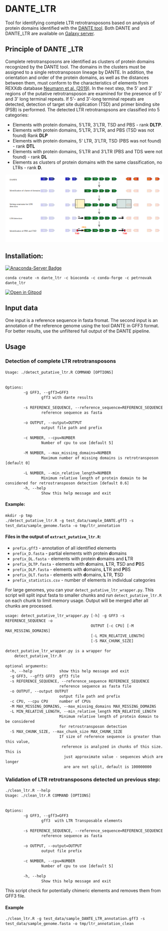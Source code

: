 # DANTE_LTR

Tool for identifying complete LTR retrotransposons based on analysis of protein domains identified with the [DANTE tool](https://github.com/kavonrtep/dante). Both DANTE and DANTE_LTR are available on [Galaxy server](ttps://repeatexplorer-elixir.cerit-sc.cz/).

## Principle of DANTE _LTR
Complete retrotransposons are identified as clusters of protein domains recognized by the DANTE tool. The domains in the clusters must be assigned to a single retrotransposon lineage by DANTE. In addition, the orientation and order of the protein domains, as well as the distances between them, must conform to the characteristics of elements from REXXdb database [Neumann et al. (2019)](https://mobilednajournal.biomedcentral.com/articles/10.1186/s13100-018-0144-1). 
In the next step, the 5' and 3' regions of the putative retrotransposon  are examined for the presence of 5' and 3' long terminal repeats. If 5'- and 3'-long terminal repeats are detected, detection of target site duplication (TSD) and primer binding site (PSB) is performed. The detected LTR retrotranspsons are classified into 5 categories:
- Elements with protein domains, 5'LTR, 3'LTR, TSD and PBS - rank **DLTP**.
- Elements with protein domains, 5'LTR, 3'LTR, and PBS (TSD was not found) Rank **DLP**
- Elements with protein domains, 5' LTR, 3'LTR, TSD (PBS was not found) - rank **DTL**
- Elements with protein domains, 5'LTR and 3'LTR (PBS and TDS were not found) - rank **DL**
- Elements as clusters of protein domains with the same classification, no LTRs - rank **D**.

![dante_ltr_workflow.png](dante_ltr_workflow.png)


## Installation:
[![Anaconda-Server Badge](https://anaconda.org/petrnovak/dante/badges/version.svg)](https://anaconda.org/petrnovak/dante)

```shell
conda create -n dante_ltr -c bioconda -c conda-forge -c petrnovak dante_ltr
```

[![Open in Gitpod](https://gitpod.io/button/open-in-gitpod.svg)](https://gitpod.io/#https://github.com/kavonrtep/dante_ltr)

## Input data
One input is a reference sequence in fasta fromat. The second input is an annotation of the reference genome using the tool DANTE in GFF3 format. For better results, use the unfiltered full output of the DANTE pipeline.


## Usage

### Detection of complete LTR retrotransposons

```shell
Usage: ./detect_putative_ltr.R COMMAND [OPTIONS]


Options:
        -g GFF3, --gff3=GFF3
                gff3 with dante results

        -s REFERENCE_SEQUENCE, --reference_sequence=REFERENCE_SEQUENCE
                reference sequence as fasta

        -o OUTPUT, --output=OUTPUT
                output file path and prefix

        -c NUMBER, --cpu=NUMBER
                Number of cpu to use [default 5]

        -M NUMBER, --max_missing_domains=NUMBER
                Maximum number of missing domains is retrotransposon [default 0]

        -L NUMBER, --min_relative_length=NUMBER
                Minimum relative length of protein domain to be considered for retrostransposon detection [default 0.6]
        -h, --help
                Show this help message and exit

```

#### Example:

```shell
mkdir -p tmp
./detect_putative_ltr.R -g test_data/sample_DANTE.gff3 -s test_data/sample_genome.fasta -o tmp/ltr_annotation
```

####  Files in the output of `extract_putative_ltr.R`:

- `prefix.gff3` - annotation of all identified elements
- `prefix_D.fasta` - partial elements with protein **d**omains
- `prefix_DL.fasta` - elements with protein **d**omains and **L**TR
- `prefix_DLTP.fasta` - elements with **d**omains, **L**TR, **T**SD and **P**BS
- `prefix_DLP.fasta` - elements with **d**omains, **L**TR and **P**BS
- `prefix_DLT.fasta` - elements with **d**omains, **L**TR, **T**SD 
- `prefix_statistics.csv` - number of elements in individual categories  

For large genomes, you can your `detect_putative_ltr_wrapper.py`. This script will split input fasta to smaller chunks and run `detect_putative_ltr.R` on each chunk to limit memory usage. Output will be merged after all chunks are processed.

```shell
usage: detect_putative_ltr_wrapper.py [-h] -g GFF3 -s REFERENCE_SEQUENCE -o
                                      OUTPUT [-c CPU] [-M MAX_MISSING_DOMAINS]
                                      [-L MIN_RELATIVE_LENGTH]
                                      [-S MAX_CHUNK_SIZE]

detect_putative_ltr_wrapper.py is a wrapper for 
    detect_putative_ltr.R

optional arguments:
  -h, --help            show this help message and exit
  -g GFF3, --gff3 GFF3  gff3 file
  -s REFERENCE_SEQUENCE, --reference_sequence REFERENCE_SEQUENCE
                        reference sequence as fasta file
  -o OUTPUT, --output OUTPUT
                        output file path and prefix
  -c CPU, --cpu CPU     number of CPUs
  -M MAX_MISSING_DOMAINS, --max_missing_domains MAX_MISSING_DOMAINS
  -L MIN_RELATIVE_LENGTH, --min_relative_length MIN_RELATIVE_LENGTH
                        Minimum relative length of protein domain to be considered
                        for retrostransposon detection
  -S MAX_CHUNK_SIZE, --max_chunk_size MAX_CHUNK_SIZE
                        If size of reference sequence is greater than this value,
                         reference is analyzed in chunks of this size. This is
                          just approximate value - sequences which are longer 
                          are are not split, default is 100000000
```

### Validation of LTR retrotransposons detected un previous step:

```shell
./clean_ltr.R --help
Usage: ./clean_ltr.R COMMAND [OPTIONS]


Options:
        -g GFF3, --gff3=GFF3
                gff3  with LTR Transposable elements

        -s REFERENCE_SEQUENCE, --reference_sequence=REFERENCE_SEQUENCE
                reference sequence as fasta

        -o OUTPUT, --output=OUTPUT
                output file prefix

        -c NUMBER, --cpu=NUMBER
                Number of cpu to use [default 5]

        -h, --help
                Show this help message and exit
```

This script check for potentially chimeric elements and removes them from GFF3 file.

#### Example
```shell
./clean_ltr.R -g test_data/sample_DANTE_LTR_annotation.gff3 -s test_data/sample_genome.fasta -o tmp/ltr_annotation_clean
```


